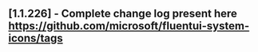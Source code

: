 ## [1.1.226] - Complete change log present here https://github.com/microsoft/fluentui-system-icons/tags